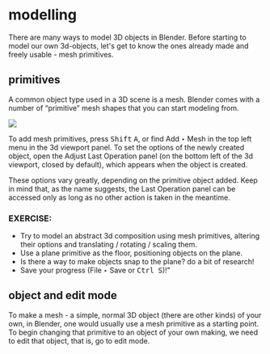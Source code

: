 # modelling

There are many ways to model 3D objects in Blender. Before starting to model our own 3d-objects, let's get to know the ones already made and freely usable - mesh primitives.

## primitives

A common object type used in a 3D scene is a mesh. Blender comes with a number of “primitive” mesh shapes that you can start modeling from.

![](https://docs.blender.org/manual/en/latest/_images/modeling_meshes_primitives_all.png)

To add mesh primitives, press <kbd>Shift</kbd> <kbd>A</kbd>, or find Add ‣ Mesh in the top left menu in the 3d viewport panel. To set the options of the newly created object, open the Adjust Last Operation panel (on the bottom left of the 3d viewport, closed by default), which appears when the object is created.

These options vary greatly, depending on the primitive object added. Keep in mind that, as the name suggests, the Last Operation panel can be accessed only as long as no other action is taken in the meantime.

### EXERCISE:

- Try to model an abstract 3d composition using mesh primitives, altering their options and translating / rotating / scaling them.
- Use a plane primitive as the floor, positioning objects on the plane.
- Is there a way to make objects snap to the plane? do a bit of research!
- Save your progress (File ‣ Save or <kbd>Ctrl S</kbd>)!"


## object and edit mode

To make a mesh - a simple, normal 3D object (there are other kinds) of your own, in Blender, one would usually use a mesh primitive as a starting point. To begin changing that primitive to an object of your own making, we need to edit that object, that is, go to edit mode. 
